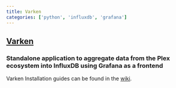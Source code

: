 ```yaml
---
title: Varken
categories: ['python', 'influxdb', 'grafana']
---
```

## [Varken](https://github.com/Boerderij/Varken)

### Standalone application to aggregate data from the Plex ecosystem into InfluxDB using Grafana as a frontend

Varken Installation guides can be found in the [wiki](https://wiki.cajun.pro/books/varken/chapter/installation).
